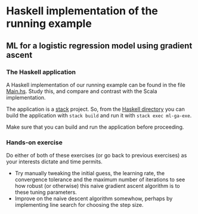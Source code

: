 # Haskell implementation of the running example

## ML for a logistic regression model using gradient ascent

### The Haskell application

A Haskell implementation of our running example can be found in the file [Main.hs](app/Main.hs). Study this, and compare and contrast with the Scala implementation.

The application is a [stack](https://docs.haskellstack.org/en/stable/) project. So, from the [Haskell directory](./) you can build the application with `stack build` and run it with `stack exec ml-ga-exe`.

Make sure that you can build and run the application before proceeding.

### Hands-on exercise

Do either of both of these exercises (or go back to previous exercises) as your interests dictate and time permits.

* Try manually tweaking the initial guess, the learning rate, the convergence tolerance and the maximum number of iterations to see how robust (or otherwise) this naive gradient ascent algorithm is to these tuning parameters.
* Improve on the naive descent algorithm somewhow, perhaps by implementing line search for choosing the step size.


